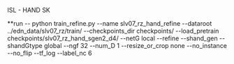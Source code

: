 ISL - HAND SK

**run -- 
python train_refine.py --name slv07_rz_hand_refine --dataroot ../edn_data/slv07_rz/train/ --checkpoints_dir checkpoints/ --load_pretrain checkpoints/slv07_rz_hand_sgen2_d4/ --netG local --refine --shand_gen --shandGtype global  --ngf 32 --num_D 1 --resize_or_crop none --no_instance --no_flip --tf_log --label_nc 6